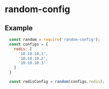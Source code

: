 # random-config


## Example

```javascript
  const random = require('random-config');
  const configs = {
    redis: [
      '10.10.10.1',
      '10.10.10.2',
      '10.10.10.3'
    ]
  }

  const redisConfig = random(configs.redis);
```
